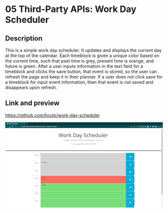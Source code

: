 # 05 Third-Party APIs: Work Day Scheduler

## Description

This is a simple work day scheduler. It updates and displays the current day at the top of the calendar. Each timeblock is given a unique color based on the current time, such that
past time is grey, present time is orange, and future is green. After a user inputs information in the text field for a timeblock and clicks the save button, that event is stored, so
the user can refresh the page and keep it in their planner. If a user does not click save for a timeblock for input event information, then that event is not saved and disappears
upon refresh.

## Link and preview

https://github.com/hculp/work-day-scheduler

![Demo of work day scheduler](./assets/images/ezgif.com-resize.gif "work day scheduler demo")